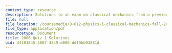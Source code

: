 ```yaml
---
content_type: resource
description: Solutions to an exam on classical mechanics from a previous semester.
file: null
file_location: /coursemedia/8-012-physics-i-classical-mechanics-fall-2008/34181845300743c9d006ddf9bb93881d_2006_quiz1_sol.pdf
file_type: application/pdf
resourcetype: Document
title: 2006 Quiz 1 Solutions
uid: 34181845-3007-43c9-d006-ddf9bb93881d
---
```

